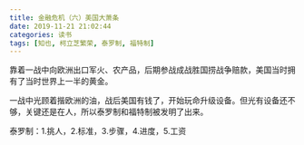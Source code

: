 ```yaml
---
title: 金融危机（六）美国大萧条
date: 2019-11-21 21:02:44
categories: 读书
tags: [知也, 柯立芝繁荣, 泰罗制, 福特制]
---
```

靠着一战中向欧洲出口军火、农产品，后期参战成战胜国捞战争赔款，美国当时拥有了当时世界上一半的黄金。
<!--more-->

一战中光顾着揩欧洲的油，战后美国有钱了，开始玩命升级设备。但光有设备还不够，关键还是在人，所以泰罗制和福特制被发明了出来。

泰罗制：1.挑人，2.标准，3.步骤，4.进度，5.工资
